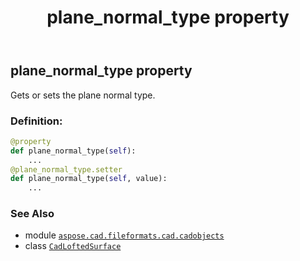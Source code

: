 ﻿---
title: plane_normal_type property
second_title: Aspose.CAD for Python via .NET API References
description: 
type: docs
weight: 440
url: /python-net/aspose.cad.fileformats.cad.cadobjects/cadloftedsurface/plane_normal_type/
is_root: false
---

## plane_normal_type property


Gets or sets the plane normal type.
### Definition:
```python
@property
def plane_normal_type(self):
    ...
@plane_normal_type.setter
def plane_normal_type(self, value):
    ...
```

### See Also
* module [`aspose.cad.fileformats.cad.cadobjects`](../../)
* class [`CadLoftedSurface`](/cad/python-net/aspose.cad.fileformats.cad.cadobjects/cadloftedsurface)
